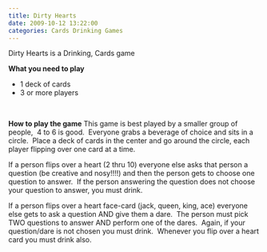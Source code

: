 ```yaml
---
title: Dirty Hearts
date: 2009-10-12 13:22:00
categories: Cards Drinking Games
---
```

Dirty Hearts is a Drinking, Cards game

<strong>What you need to play</strong>

<strong>
<ul>
	<li><span style="font-weight: normal;">1 deck of cards</span></li>
	<li><span style="font-weight: normal;">3 or more players</span></li>
</ul>
</strong>

 

<strong>How to play the game</strong>
This game is best played by a smaller group of people,  4 to 6 is good.  Everyone grabs a beverage of choice and sits in a circle.  Place a deck of cards in the center and go around the circle, each player flipping over one card at a time.

If a person flips over a heart (2 thru 10) everyone else asks that person a question (be creative and nosy!!!!) and then the person gets to choose one question to answer.  If the person answering the question does not choose your question to answer, you must drink.

If a person flips over a heart face-card (jack, queen, king, ace) everyone else gets to ask a question AND give them a dare.  The person must pick TWO questions to answer AND perform one of the dares.  Again, if your question/dare is not chosen you must drink.  Whenever you flip over a heart card you must drink also.
